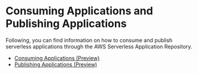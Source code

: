 # Consuming Applications and Publishing Applications<a name="serverless-app-repository"></a>

Following, you can find information on how to consume and publish serverless applications through the AWS Serverless Application Repository\.


+ [Consuming Applications \(Preview\)](serverless-app-consuming-applications.md)
+ [Publishing Applications \(Preview\)](serverless-app-publishing-applications.md)